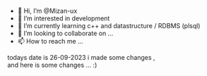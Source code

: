 - 👋 Hi, I’m @Mizan-ux
- 👀 I’m interested in development
- 🌱 I’m currently learning c++ and datastructure / RDBMS (plsql)
- 💞️ I’m looking to collaborate on ...
- 📫 How to reach me ...

<!---
Mizan-ux/Mizan-ux is a ✨ special ✨ repository because its `README.md` (this file) appears on your GitHub profile.
You can click the Preview link to take a look at your changes.
--->
todays date is 26-09-2023 i made some changes , <br>
and here is some changes ... :)
